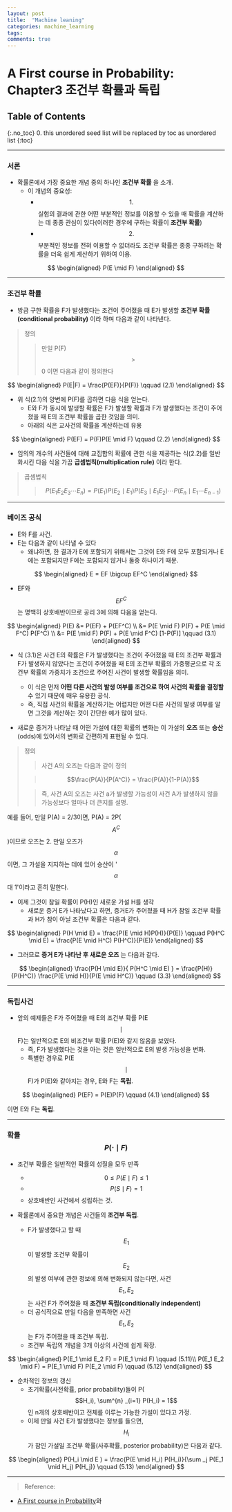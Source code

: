 ```yaml
---
layout: post
title:  "Machine leaning"
categories: machine_learning
tags: 
comments: true
---
```


# A First course in Probability: Chapter3 조건부 확률과 독립

## Table of Contents
{:.no_toc}
0. this unordered seed list will be replaced by toc as unordered list
{:toc}


-------------


### 서론

-  확률론에서 가장 중요한 개념 중의 하나인 __조건부 확률__ 을 소개.
   - 이 개념의 중요성:
     - $$1.$$ 실험의 결과에 관한 어떤 부분적인 정보를 이용할 수 있을 때 확률을 계산하는 데 종종 관심이 있다(이러한 경우에 구하는 확률이 __조건부 확률__)
     - $$2.$$ 부분적인 정보를 전혀 이용할 수 없더라도 조건부 확률은 종종 구하려는 확률을 더욱 쉽게 계산하기 위하여 이용.

$$
\begin{aligned}
P(E \mid F)
\end{aligned} 
$$


-------


### 조건부 확률

- 방금 구한 확률을 F가 발생했다는 조건이 주어졌을 때 E가 발생할 __조건부 확률(conditional probability)__ 이라 하며 다음과 같이 나타낸다.
  
> 정의
> > 만일 P(F) $$>$$ 0 이면 다음과 같이 정의한다

$$
\begin{aligned}
P(E|F) = \frac{P(EF)}{P(F)} \qquad (2.1)
\end{aligned} 
$$


- 위 식(2.1)의 양변에 P(F)를 곱하면 다음 식을 얻는다. 
  - E와 F가 동시에 발생할 확률은 F가 발생할 확률과 F가 발생했다는 조건이 주어졌을 때 E의 조건부 확률을 곱한 것임을 의미.
  - 아래의 식은 교사건의 확률을 계산하는데 유용

$$
\begin{aligned}
P(EF) = P(F)P(E \mid F) \qquad (2.2)
\end{aligned} 
$$

- 임의의 개수의 사건들에 대해 교집합의 확률에 관한 식을 제공하는 식(2.2)를 일반화시킨 다음 식을 가끔 __곱셈법칙(multiplication rule)__ 이라 한다.

> 곱셈법칙
> >  $$P(E_1 E_2 E_3 \cdots E_n) = P(E_1)P(E_2 \mid E_1)P(E_3 \mid E_1 E_2)\cdots P(E_n \mid E_1 \cdots E_{n-1})$$

-------

### 베이즈 공식

- E와 F를 사건.
- E는 다음과 같이 나타낼 수 있다
  - 왜냐하면, 한 결과가 E에 포함되기 위해서는 그것이 E와 F에 모두 포함되거나 E에는 포함되지만 F에는 포함되지 않거나 둘중 하나이기 때문.
  

$$
\begin{aligned}
E = EF \bigcup EF^C
\end{aligned} 
$$

-  EF와 $$EF^C$$ 는 명백히 상호배반이므로 공리 3에 의해 다음을 얻는다.

$$
\begin{aligned}
P(E) &= P(EF) + P(EF^C) \\
&= P(E \mid F) P(F) + P(E \mid F^C) P(F^C) \\
&= P(E \mid F) P(F) + P(E \mid F^C) [1-P(F)] \qquad (3.1)
\end{aligned} 
$$

- 식 (3.1)은 사건 E의 확률은 F가 발생했다는 조건이 주어졌을 때 E의 조건부 확률과 F가 발생하지 않았다는 조건이 주어졌을 때 E의 조건부 확률의 가중평균으로 각 조건부 확률의 가중치가 조건으로 주어진 사건이 발생할 확률임을 의미.
  - 이 식은 먼저 __어떤 다른 사건의 발생 여부를 조건으로 하여 사건의 확률을 결정할__  수 있기 때문에 매우 유용한 공식.
  - 즉, 직접 사건의 확률을 계산하기는 어렵지만 어떤 다른 사건의 발생 여부를 알면 그것을 계산하는 것이 간단한 예가 많이 있다.


- 새로운 증거가 나타날 때 어떤 가설에 대한 확률의 변화는 이 가설의 __오즈__ 또는 __승산__ (odds)에 있어서의 변화로 간편하게 표현될 수 있다.
  
> 정의
> > 사건 A의 오즈는 다음과 같이 정의
> 
> >  $$\frac{P(A)}{P(A^C)} = \frac{P(A)}{1-P(A)}$$
> 
> > 즉, 사건 A의 오즈는 사건 a가 발생할 가능성이 사건 A가 발생하지 않을 가능성보다 얼마나 더 큰지를 설명.

예를 들어, 만일 P(A) = 2/3이면, P(A) = 2P($$A^C$$)이므로 오즈는 2. 만일 오즈가 $$\alpha$$이면, 그 가설을 지지하는 데에 있어 승산이 '$$\alpha$$ 대 1'이라고 흔히 말한다.

- 이제 그것이 참일 확률이 P(H)인 새로운 가설 H를  생각
  - 새로운 증거 E가 나타났다고 하면, 증거E가 주어졌을 때 H가 참일 조건부 확률과 H가 참이 아닐 조건부 확률은 다음과 같다.

$$
\begin{aligned}
P(H \mid E) = \frac{P(E \mid H)P(H)}{P(E)} \qquad P(H^C \mid E) = \frac{P(E \mid H^C) P(H^C)}{P(E)}
\end{aligned} 
$$

- 그러므로 __증거 E가 나타난 후 새로운 오즈__ 는 다음과 같다.

$$
\begin{aligned}
\frac{P(H \mid E)}{ P(H^C \mid E) } = \frac{P(H)}{P(H^C)} \frac{P(E \mid H)}{P(E \mid H^C)} \qquad (3.3)
\end{aligned} 
$$


-------

### 독립사건

- 앞의 예제들은 F가 주어졌을 때 E의 조건부 확률 P(E$$\mid$$F)는 일반적으로 E의 비조건부 확률 P(E)와 같지 않음을 보였다.
  - 즉, F가 발생했다는 것을 아는 것은 일반적으로 E의 발생 가능성을 변화.
  - 특별한 경우로 P(E$$\mid$$F)가 P(E)와 같아지는 경우, E와 F는 __독립__.
  
$$
\begin{aligned}
 P(EF) = P(E)P(F) \qquad (4.1)
\end{aligned} 
$$

이면 E와 F는 __독립__.

  
-------

### 확률 $$P(\cdot \mid F)$$

- 조건부 확률은 일반적인 확률의 성질을 모두 만족
  - $$0 \leq P(E \mid F) \leq 1$$
  - $$P(S \mid F) = 1$$
  - 상호배반인 사건에서 성립하는 것.


- 확률론에서 중요한 개념은 사건들의 __조건부 독립__.
  - F가 발생했다고 할 때 $$E_1$$이 발생할 조건부 확률이 $$E_2$$의 발생 여부에 관한 정보에 의해 변화되지 않는다면, 사건 $$E_1, E_2$$는 사건 F가 주어졌을 때 __조건부 독립(conditionally independent)__
  - 더 공식적으로 만일 다음을 만족하면 사건 $$E_1, E_2$$는 F가 주어졌을 때 조건부 독립.
  - 조건부 독립의 개념을 3개 이상의 사건에 쉽게 확장.

$$
\begin{aligned}
P(E_1 \mid E_2 F) = P(E_1 \mid F) \qquad (5.11)\\
P(E_1 E_2 \mid F) = P(E_1 \mid F) P(E_2 \mid F) \qquad (5.12)
\end{aligned} 
$$

- 순차적인 정보의 갱신
  - 초기확률(사전확률, prior probability)들이 P($$H_i), \sum^{n} _{i=1} P(H_i) = 1$$인 n개의 상호배반이고 전체를 이루는 가능한 가설이 있다고 가정.
  - 이제 만일 사건 E가 발생했다는 정보를 들으면, $$H_i$$ 가 참인 가설일 조건부 확률(사후확률, posterior probability)은 다음과 같다.

$$
\begin{aligned}
P(H_i \mid E ) = \frac{P(E \mid H_i) P(H_i)}{\sum _j P(E_1 \mid H_j) P(H_j)} \qquad (5.13)
\end{aligned} 
$$



------------

> Reference:
- [A First course in Probability](https://www.google.com/search?q=A+First+course+in+Probability&sa=X&biw=1920&bih=1001&tbm=isch&source=iu&ictx=1&fir=P9oQKe0gkGhTuM%253A%252Cf5mWCrLP6qSw-M%252C%252Fm%252F059d4pd&vet=1&usg=AI4_-kSMsZZbulXdZWW0E_hWZUuqeKinHA&ved=2ahUKEwj1zuq4zP_hAhVIzbwKHWybAS0Q_B0wCnoECAsQEQ#imgrc=P9oQKe0gkGhTuM:)와